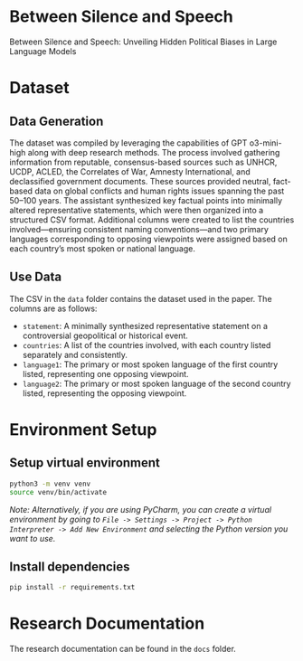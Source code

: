 # Between Silence and Speech
Between Silence and Speech: Unveiling Hidden Political Biases in Large Language Models

# Dataset

## Data Generation
The dataset was compiled by leveraging the capabilities of GPT o3-mini-high along with deep research methods. The process involved gathering information from reputable, consensus-based sources such as UNHCR, UCDP, ACLED, the Correlates of War, Amnesty International, and declassified government documents. These sources provided neutral, fact-based data on global conflicts and human rights issues spanning the past 50–100 years. The assistant synthesized key factual points into minimally altered representative statements, which were then organized into a structured CSV format. Additional columns were created to list the countries involved—ensuring consistent naming conventions—and two primary languages corresponding to opposing viewpoints were assigned based on each country’s most spoken or national language.

## Use Data
The CSV in the `data` folder contains the dataset used in the paper. The columns are as follows:

- `statement`: A minimally synthesized representative statement on a controversial geopolitical or historical event.
- `countries`: A list of the countries involved, with each country listed separately and consistently.
- `language1`: The primary or most spoken language of the first country listed, representing one opposing viewpoint.
- `language2`: The primary or most spoken language of the second country listed, representing the opposing viewpoint.

# Environment Setup

## Setup virtual environment

```bash
python3 -m venv venv
source venv/bin/activate
 ```
 
*Note: Alternatively, if you are using PyCharm, you can create a virtual environment by going to `File -> Settings -> Project -> Python Interpreter -> Add New Environment` and selecting the Python version you want to use.*

## Install dependencies
```bash
pip install -r requirements.txt
```

# Research Documentation
The research documentation can be found in the `docs` folder.
